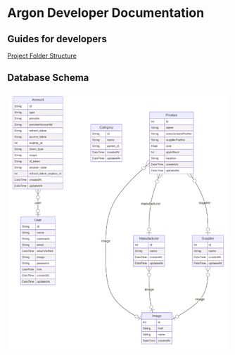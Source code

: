 # Argon Developer Documentation

## Guides for developers

[Project Folder Structure](./dev/project-folder-structure.md)

## Database Schema

![Entity Relationships](./prisma-erd.svg)
